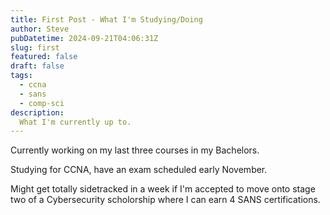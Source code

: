 ```yaml
---
title: First Post - What I'm Studying/Doing
author: Steve
pubDatetime: 2024-09-21T04:06:31Z
slug: first
featured: false
draft: false
tags:
  - ccna
  - sans
  - comp-sci
description:
  What I'm currently up to.
---
```


Currently working on my last three courses in my Bachelors. 

Studying for CCNA, have an exam scheduled early November. 

Might get totally sidetracked in a week if I'm accepted to move onto stage two of a Cybersecurity scholorship where I can earn 4 SANS certifications.
